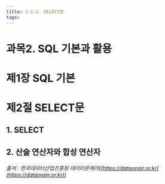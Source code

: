 ```yaml
---
title: 2-1-2. SELECT문
tags: 
---
```


# 과목2. SQL 기본과 활용
# 제1장 SQL 기본
# 제2절 SELECT문
## 1. SELECT
## 2. 산술 연산자와 합성 연산자



###### 출처 : 한국데이터산업진흥원 데이터온에어([https://dataonair.or.kr](https://dataonair.or.kr))